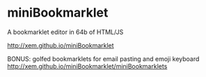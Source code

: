 miniBookmarklet
==

A bookmarklet editor in 64b of HTML/JS

http://xem.github.io/miniBookmarklet


BONUS: golfed bookmarklets for email pasting and emoji keyboard
http://xem.github.io/miniBookmarklet/miniBookmarklets